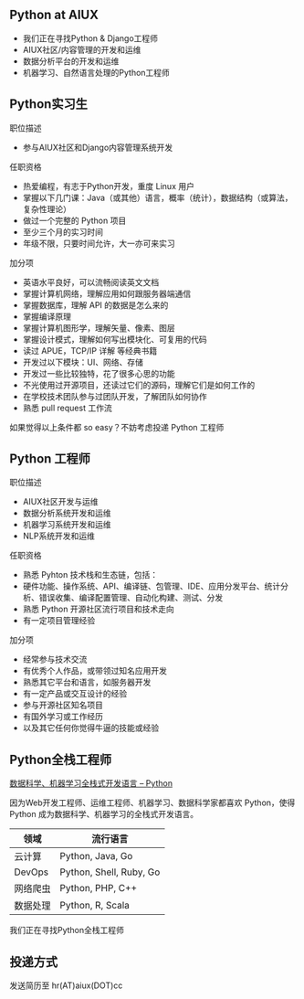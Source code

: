 Python at AIUX
------------------
- 我们正在寻找Python & Django工程师
- AIUX社区/内容管理的开发和运维
- 数据分析平台的开发和运维
- 机器学习、自然语言处理的Python工程师

Python实习生
------------------

职位描述

-	参与AIUX社区和Django内容管理系统开发

任职资格

-	热爱编程，有志于Python开发，重度 Linux 用户
-	掌握以下几门课：Java（或其他）语言，概率（统计），数据结构（或算法，复杂性理论）
-	做过一个完整的 Python 项目
-	至少三个月的实习时间
-	年级不限，只要时间允许，大一亦可来实习

加分项

-	英语水平良好，可以流畅阅读英文文档
-	掌握计算机网络，理解应用如何跟服务器端通信
-	掌握数据库，理解 API 的数据是怎么来的
-	掌握编译原理
-	掌握计算机图形学，理解矢量、像素、图层
-	掌握设计模式，理解如何写出模块化、可复用的代码
-	读过 APUE，TCP/IP 详解 等经典书籍
-	开发过以下模块：UI、网络、存储
-	开发过一些比较独特，花了很多心思的功能
-	不光使用过开源项目，还读过它们的源码，理解它们是如何工作的
-	在学校技术团队参与过团队开发，了解团队如何协作
-	熟悉 pull request 工作流

如果觉得以上条件都 so easy？不妨考虑投递 Python 工程师

Python 工程师
----------------------

职位描述

-	AIUX社区开发与运维
-	数据分析系统开发和运维
- 机器学习系统开发和运维
- NLP系统开发和运维

任职资格

-	熟悉 Pyhton 技术栈和生态链，包括：
-	硬件功能、操作系统、API、编译链、包管理、IDE、应用分发平台、统计分析、错误收集、编译配置管理、自动化构建、测试、分发
-	熟悉 Python 开源社区流行项目和技术走向
-	有一定项目管理经验

加分项

-	经常参与技术交流
-	有优秀个人作品，或带领过知名应用开发
-	熟悉其它平台和语言，如服务器开发
-	有一定产品或交互设计的经验
-	参与开源社区知名项目
-	有国外学习或工作经历
-	以及其它任何你觉得牛逼的技能或经验

Python全栈工程师
----------------------

[数据科学、机器学习全栈式开发语言 – Python](http://www.techug.com/full-stack-python)

因为Web开发工程师、运维工程师、机器学习、数据科学家都喜欢 Python，使得 Python 成为数据科学、机器学习的全栈式开发语言。

| 领域 | 流行语言 |
| -------- | -------- |
| 云计算   | Python, Java, Go |
| DevOps   | Python, Shell, Ruby, Go |
| 网络爬虫   | Python, PHP, C++ |
| 数据处理   | Python, R, Scala |

我们正在寻找Python全栈工程师

投递方式
--------

发送简历至 hr(AT)aiux(DOT)cc

